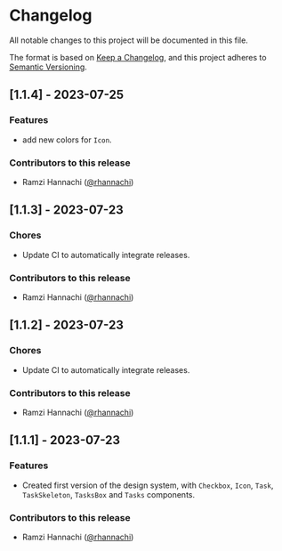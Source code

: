 # Changelog

All notable changes to this project will be documented in this file.

The format is based on [Keep a Changelog](https://keepachangelog.com/en/1.0.0/),
and this project adheres to [Semantic Versioning](https://semver.org/spec/v2.0.0.html).

## [1.1.4] - 2023-07-25
### Features
* add new colors for `Icon`.
### Contributors to this release
* Ramzi Hannachi ([@rhannachi](https://github.com/rhannachi))

## [1.1.3] - 2023-07-23
### Chores
* Update CI to automatically integrate releases.
### Contributors to this release
* Ramzi Hannachi ([@rhannachi](https://github.com/rhannachi))

## [1.1.2] - 2023-07-23
### Chores
* Update CI to automatically integrate releases.
### Contributors to this release
* Ramzi Hannachi ([@rhannachi](https://github.com/rhannachi))

## [1.1.1] - 2023-07-23
### Features
* Created first version of the design system, with `Checkbox`, `Icon`, `Task`, `TaskSkeleton`, `TasksBox` and `Tasks` components.
### Contributors to this release
* Ramzi Hannachi ([@rhannachi](https://github.com/rhannachi))
